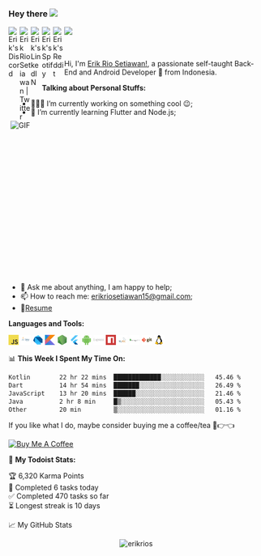 <!--
**erikrios/erikrios** is a ✨ _special_ ✨ repository because its `README.md` (this file) appears on your GitHub profile.
-->

### Hey there <img src="https://media.giphy.com/media/hvRJCLFzcasrR4ia7z/giphy.gif" width="25px">
<a href="erikrios#1547">
  <img align="left" alt="Erik's Discord" width="22px" src="https://raw.githubusercontent.com/peterthehan/peterthehan/master/assets/discord.svg" />
</a>
<a href="#">
  <img align="left" alt="Erik Rio Setiawan | Twitter" width="22px" src="https://raw.githubusercontent.com/peterthehan/peterthehan/master/assets/twitter.svg" />
</a>
<a href="https://www.linkedin.com/in/erikriosetiawan/">
  <img align="left" alt="Erik's LinkedIN" width="22px" src="https://raw.githubusercontent.com/peterthehan/peterthehan/master/assets/linkedin.svg" />
</a>
<a href="#">
  <img align="left" alt="Erik's Spotify" width="22px" src="https://raw.githubusercontent.com/peterthehan/peterthehan/master/assets/spotify.svg" />
</a>
<a href="https://#/">
  <img align="left" alt="Erik's Reddit" width="22px" src="https://raw.githubusercontent.com/peterthehan/peterthehan/master/assets/reddit.svg" />
</a>

![](https://visitor-badge.glitch.me/badge?page_id=erikrios.erikrios)

<br />

Hi, I'm [Erik Rio Setiawan!](https://erikrios.github.io/), a passionate self-taught Back-End and Android Developer 🚀 from Indonesia.

  <img align="right" alt="GIF" src="https://github.com/abhisheknaiidu/abhisheknaiidu/blob/master/code.gif?raw=true" width="500" height="320" />
  
**Talking about Personal Stuffs:**

- 👨🏽‍💻 I’m currently working on something cool :wink:;
- 🌱 I’m currently learning Flutter and Node.js; 
- 💬 Ask me about anything, I am happy to help;
- 📫 How to reach me: [erikriosetiawan15@gmail.com](https://mail.google.com/mail/?view=cm&fs=1&to=erikriosetiawan15@gmail.com);
- 📝[Resume](https://erikrios.github.io)

**Languages and Tools:**  

<code><img height="20" src="https://raw.githubusercontent.com/github/explore/80688e429a7d4ef2fca1e82350fe8e3517d3494d/topics/javascript/javascript.png"></code>
<code><img height="20" src="https://raw.githubusercontent.com/github/explore/80688e429a7d4ef2fca1e82350fe8e3517d3494d/topics/java/java.png"></code>
<code><img height="20" src="https://raw.githubusercontent.com/github/explore/80688e429a7d4ef2fca1e82350fe8e3517d3494d/topics/dart/dart.png"></code>
<code><img height="20" src="https://raw.githubusercontent.com/github/explore/5c058a388828bb5fde0bcafd4bc867b5bb3f26f3/topics/kotlin/kotlin.png"></code>
<code><img height="20" src="https://raw.githubusercontent.com/github/explore/80688e429a7d4ef2fca1e82350fe8e3517d3494d/topics/nodejs/nodejs.png"></code>
<code><img height="20" src="https://raw.githubusercontent.com/github/explore/80688e429a7d4ef2fca1e82350fe8e3517d3494d/topics/flutter/flutter.png"></code>
<code><img height="20" src="https://raw.githubusercontent.com/github/explore/80688e429a7d4ef2fca1e82350fe8e3517d3494d/topics/android/android.png"></code>
<code><img height="20" src="https://raw.githubusercontent.com/github/explore/80688e429a7d4ef2fca1e82350fe8e3517d3494d/topics/express/express.png"></code>
<code><img height="20" src="https://raw.githubusercontent.com/github/explore/80688e429a7d4ef2fca1e82350fe8e3517d3494d/topics/npm/npm.png"></code>
<code><img height="20" src="https://raw.githubusercontent.com/github/explore/80688e429a7d4ef2fca1e82350fe8e3517d3494d/topics/mysql/mysql.png"></code>
<code><img height="20" src="https://raw.githubusercontent.com/github/explore/80688e429a7d4ef2fca1e82350fe8e3517d3494d/topics/mongodb/mongodb.png"></code>
<code><img height="20" src="https://raw.githubusercontent.com/github/explore/80688e429a7d4ef2fca1e82350fe8e3517d3494d/topics/git/git.png"></code>
<code><img height="20" src="https://raw.githubusercontent.com/github/explore/80688e429a7d4ef2fca1e82350fe8e3517d3494d/topics/linux/linux.png"></code>

📊 **This Week I Spent My Time On:**
<!--START_SECTION:waka-->
```text
Kotlin        22 hr 22 mins  █████████████░░░░░░░░░░░░   45.46 % 
Dart          14 hr 54 mins  ███████░░░░░░░░░░░░░░░░░░   26.49 % 
JavaScript    13 hr 20 mins  ██████░░░░░░░░░░░░░░░░░░░   21.46 % 
Java          2 hr 8 min     █▒░░░░░░░░░░░░░░░░░░░░░░░   05.43 % 
Other         20 min         ▒░░░░░░░░░░░░░░░░░░░░░░░░   01.16 % 
```
<!--END_SECTION:waka-->

If you like what I do, maybe consider buying me a coffee/tea 🥺👉👈

<a href="https://www.buymeacoffee.com/erikrios" target="_blank"><img src="https://cdn.buymeacoffee.com/buttons/v2/default-red.png" alt="Buy Me A Coffee" width="150" ></a>

🚧 **My Todoist Stats:**
<!-- TODO-IST:START -->
🏆  6,320 Karma Points           
🌸  Completed 6 tasks today           
✅  Completed 470 tasks so far           
⏳  Longest streak is 10 days
<!-- TODO-IST:END -->


📈 My GitHub Stats

<p align="center"> <img src="https://github-readme-stats.vercel.app/api?username=erikrios&show_icons=true&theme=gotham" alt="erikrios" />




